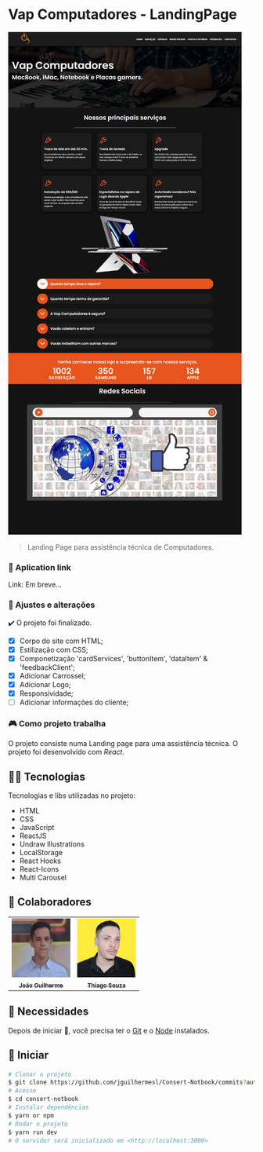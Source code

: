 # Vap Computadores - LandingPage

<!---Esses são exemplos. Veja https://shields.io para outras pessoas ou para personalizar este conjunto de escudos. Você pode querer incluir dependências, status do projeto e
 informações de licença aqui--->
<img src="./src/assets/assis1.png" alt="Landing Page Foto" />

> Landing Page para assistência técnica de Computadores. 

### :rocket: Aplication link

Link: Em breve...

### 🔧 Ajustes e alterações

✔️ O projeto foi finalizado.

- [x] Corpo do site com HTML;
- [x] Estilização com CSS;
- [x] Componetização 'cardServices', 'buttonItem', 'dataItem' & 'feedbackClient';
- [x] Adicionar Carrossel; 
- [x] Adicionar Logo;
- [x] Responsividade;
- [ ] Adicionar informações do cliente; 

### 🎮 Como projeto trabalha

O projeto consiste numa Landing page para uma assistência técnica. 
O projeto foi desenvolvido com <i>React</i>.

## 👨‍💻 Tecnologias
Tecnologias e libs utilizadas no projeto:
<ul>
    <li>HTML</li>
    <li>CSS</li>
    <li>JavaScript</li>
    <li>ReactJS</li>
    <li>Undraw Illustrations</li>
    <li>LocalStorage</li>
    <li>React Hooks</li>
    <li>React-Icons</li>
    <li>Multi Carousel</li>
</ul>

## 🤝 Colaboradores

<table>
  <tr>
    <td align="center">
      <a href="https://www.linkedin.com/in/jguilhermesl/">
        <img src="./src/assets/gui.png" width="120px;" height="120px;" alt="Foto do João Guilherme no GitHub"/><br>
        <sub>
          <b>João Guilherme</b>
        </sub>
      </a>
    </td>
    <td align="center">
      <a href="https://www.linkedin.com/in/thiago-leal-de-souza-programador/">
        <img src="./src/assets/thiago.jpg" width="120px;" height="120px;" alt="Foto do Thiago Souza no GitHub"/><br>
        <sub>
          <b>Thiago Souza</b>
        </sub>
      </a>
    </td>
  </tr>
</table>

## :closed_book: Necessidades ##

Depois de iniciar :checkered_flag:, você precisa ter o  [Git](https://git-scm.com) e o [Node](https://nodejs.org/en/) instalados.

## :checkered_flag: Iniciar ##

```bash
# Clonar o projeto
$ git clone https://github.com/jguilhermesl/Consert-Notbook/commits?author=Thiagooffice
# Acesse
$ cd consert-notbook
# Instalar dependências
$ yarn or npm 
# Rodar o projeto
$ yarn run dev
# O servidor será inicializado em <http://localhost:3000>
```
